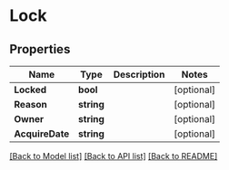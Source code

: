 # Lock

## Properties

Name | Type | Description | Notes
------------ | ------------- | ------------- | -------------
**Locked** | **bool** |  | [optional] 
**Reason** | **string** |  | [optional] 
**Owner** | **string** |  | [optional] 
**AcquireDate** | **string** |  | [optional] 

[[Back to Model list]](../README.md#documentation-for-models) [[Back to API list]](../README.md#documentation-for-api-endpoints) [[Back to README]](../README.md)


